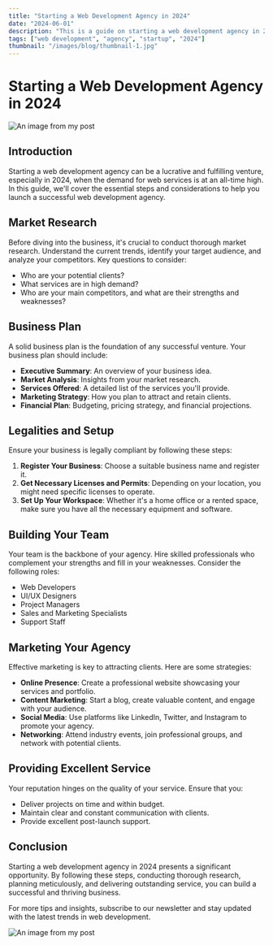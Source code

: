 ```yaml
---
title: "Starting a Web Development Agency in 2024"
date: "2024-06-01"
description: "This is a guide on starting a web development agency in 2024."
tags: ["web development", "agency", "startup", "2024"]
thumbnail: "/images/blog/thumbnail-1.jpg"
---
```


# Starting a Web Development Agency in 2024

<img src="/images/blog/thumbnail-1.jpg" class="thumbnail" alt="An image from my post">

## Introduction

Starting a web development agency can be a lucrative and fulfilling venture, especially in 2024, when the demand for web services is at an all-time high. In this guide, we'll cover the essential steps and considerations to help you launch a successful web development agency.

## Market Research

Before diving into the business, it's crucial to conduct thorough market research. Understand the current trends, identify your target audience, and analyze your competitors. Key questions to consider:

- Who are your potential clients?
- What services are in high demand?
- Who are your main competitors, and what are their strengths and weaknesses?

## Business Plan

A solid business plan is the foundation of any successful venture. Your business plan should include:

- **Executive Summary**: An overview of your business idea.
- **Market Analysis**: Insights from your market research.
- **Services Offered**: A detailed list of the services you'll provide.
- **Marketing Strategy**: How you plan to attract and retain clients.
- **Financial Plan**: Budgeting, pricing strategy, and financial projections.

## Legalities and Setup

Ensure your business is legally compliant by following these steps:

1. **Register Your Business**: Choose a suitable business name and register it.
2. **Get Necessary Licenses and Permits**: Depending on your location, you might need specific licenses to operate.
3. **Set Up Your Workspace**: Whether it's a home office or a rented space, make sure you have all the necessary equipment and software.

## Building Your Team

Your team is the backbone of your agency. Hire skilled professionals who complement your strengths and fill in your weaknesses. Consider the following roles:

- Web Developers
- UI/UX Designers
- Project Managers
- Sales and Marketing Specialists
- Support Staff

## Marketing Your Agency

Effective marketing is key to attracting clients. Here are some strategies:

- **Online Presence**: Create a professional website showcasing your services and portfolio.
- **Content Marketing**: Start a blog, create valuable content, and engage with your audience.
- **Social Media**: Use platforms like LinkedIn, Twitter, and Instagram to promote your agency.
- **Networking**: Attend industry events, join professional groups, and network with potential clients.

## Providing Excellent Service

Your reputation hinges on the quality of your service. Ensure that you:

- Deliver projects on time and within budget.
- Maintain clear and constant communication with clients.
- Provide excellent post-launch support.

## Conclusion

Starting a web development agency in 2024 presents a significant opportunity. By following these steps, conducting thorough research, planning meticulously, and delivering outstanding service, you can build a successful and thriving business.

For more tips and insights, subscribe to our newsletter and stay updated with the latest trends in web development.

<img src="/images/blog/thumbnail-1.jpg" class="center" alt="An image from my post">
